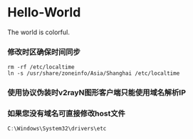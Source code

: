 # Hello-World
The world is colorful.

### 修改时区确保时间同步
```shell
rm -rf /etc/localtime
ln -s /usr/share/zoneinfo/Asia/Shanghai /etc/localtime
```
### 使用协议伪装时v2rayN图形客户端只能使用域名解析IP
### 如果您没有域名可直接修改host文件
```powershell
C:\Windows\System32\drivers\etc
```
